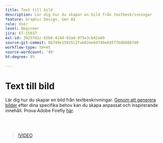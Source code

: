 ```yaml
---
title: Text till bild
description: Lär dig hur du skapar en bild från textbeskrivningar
feature: Graphic Design, Gen AI
role: User
level: Beginner
jira: KT-15037
exl-id: 3925fd1c-65b6-424d-92ad-975e3cb42a69
source-git-commit: 8b749e15925c2fab02ee84749e645ffbd8686fd0
workflow-type: tm+mt
source-wordcount: '45'
ht-degree: 8%

---
```


# Text till bild

Lär dig hur du skapar en bild från textbeskrivningar. [Genom att generera bilder](https://www.adobe.com/products/firefly/features/text-to-image.html) efter dina specifika behov kan du skapa anpassat och inspirerande innehåll. Prova Adobe Firefly [här](https://firefly.adobe.com/).

<br> 

>[!VIDEO](https://video.tv.adobe.com/v/3447674?quality=12&learn=on&hidetitle=true&captions=swe)
